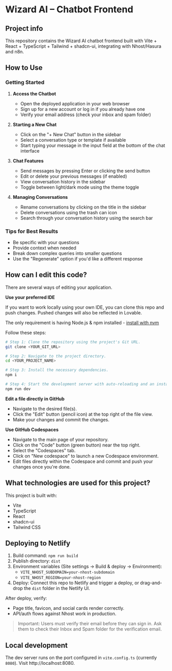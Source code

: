 # Wizard AI – Chatbot Frontend

## Project info

This repository contains the Wizard AI chatbot frontend built with Vite + React + TypeScript + Tailwind + shadcn-ui, integrating with Nhost/Hasura and n8n.

## How to Use

### Getting Started
1. **Access the Chatbot**
   - Open the deployed application in your web browser
   - Sign up for a new account or log in if you already have one
   - Verify your email address (check your inbox and spam folder)

2. **Starting a New Chat**
   - Click on the "+ New Chat" button in the sidebar
   - Select a conversation type or template if available
   - Start typing your message in the input field at the bottom of the chat interface

3. **Chat Features**
   - Send messages by pressing Enter or clicking the send button
   - Edit or delete your previous messages (if enabled)
   - View conversation history in the sidebar
   - Toggle between light/dark mode using the theme toggle

4. **Managing Conversations**
   - Rename conversations by clicking on the title in the sidebar
   - Delete conversations using the trash can icon
   - Search through your conversation history using the search bar

### Tips for Best Results
- Be specific with your questions
- Provide context when needed
- Break down complex queries into smaller questions
- Use the "Regenerate" option if you'd like a different response

## How can I edit this code?

There are several ways of editing your application.

**Use your preferred IDE**

If you want to work locally using your own IDE, you can clone this repo and push changes. Pushed changes will also be reflected in Lovable.

The only requirement is having Node.js & npm installed - [install with nvm](https://github.com/nvm-sh/nvm#installing-and-updating)

Follow these steps:

```sh
# Step 1: Clone the repository using the project's Git URL.
git clone <YOUR_GIT_URL>

# Step 2: Navigate to the project directory.
cd <YOUR_PROJECT_NAME>

# Step 3: Install the necessary dependencies.
npm i

# Step 4: Start the development server with auto-reloading and an instant preview.
npm run dev
```

**Edit a file directly in GitHub**

- Navigate to the desired file(s).
- Click the "Edit" button (pencil icon) at the top right of the file view.
- Make your changes and commit the changes.

**Use GitHub Codespaces**

- Navigate to the main page of your repository.
- Click on the "Code" button (green button) near the top right.
- Select the "Codespaces" tab.
- Click on "New codespace" to launch a new Codespace environment.
- Edit files directly within the Codespace and commit and push your changes once you're done.

## What technologies are used for this project?

This project is built with:

- Vite
- TypeScript
- React
- shadcn-ui
- Tailwind CSS

## Deploying to Netlify

1. Build command: `npm run build`
2. Publish directory: `dist`
3. Environment variables (Site settings → Build & deploy → Environment):
   - `VITE_NHOST_SUBDOMAIN=your-nhost-subdomain`
   - `VITE_NHOST_REGION=your-nhost-region`
4. Deploy: Connect this repo to Netlify and trigger a deploy, or drag-and-drop the `dist` folder in the Netlify UI.

After deploy, verify:
- Page title, favicon, and social cards render correctly.
- API/auth flows against Nhost work in production.

> Important: Users must verify their email before they can sign in. Ask them to check their Inbox and Spam folder for the verification email.

## Local development

The dev server runs on the port configured in `vite.config.ts` (currently `8080`). Visit http://localhost:8080.
